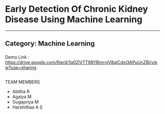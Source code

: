 # Early Detection Of Chronic Kidney Disease Using Machine Learning
***
## Category: Machine Learning 

###
Demo Link : https://drive.google.com/file/d/1q0ZlVTT98YBmrnjV8qiCdxI3APuUnZBj/view?usp=sharing 

##
TEAM MEMBERS 


* Abitha R
* Agalya M
* Gugapriya M
* Harshithaa A S
